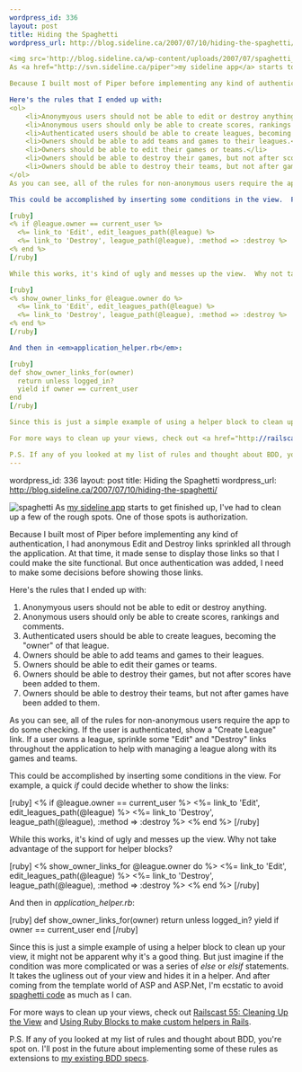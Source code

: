```yaml
--- 
wordpress_id: 336
layout: post
title: Hiding the Spaghetti
wordpress_url: http://blog.sideline.ca/2007/07/10/hiding-the-spaghetti/

<img src='http://blog.sideline.ca/wp-content/uploads/2007/07/spaghetti_thumbnail.png' alt='spaghetti' class="center"/>
As <a href="http://svn.sideline.ca/piper">my sideline app</a> starts to get finished up, I've had to clean up a few of the rough spots.  One of those spots is authorization.

Because I built most of Piper before implementing any kind of authentication, I had anonymous Edit and Destroy links sprinkled all through the application.  At that time, it made sense to display those links so that I could make the site functional.  But once authentication was added, I need to make some decisions before showing those links.

Here's the rules that I ended up with:
<ol>
	<li>Anonymyous users should not be able to edit or destroy anything.</li>
	<li>Anonymous users should only be able to create scores, rankings and comments.</li>
	<li>Authenticated users should be able to create leagues, becoming the "owner" of that league.</li>
	<li>Owners should be able to add teams and games to their leagues.</li>
	<li>Owners should be able to edit their games or teams.</li>
	<li>Owners should be able to destroy their games, but not after scores have been added to them.</li>
	<li>Owners should be able to destroy their teams, but not after games have been added to them.</li>
</ol>
As you can see, all of the rules for non-anonymous users require the app to do some checking.  If the user is authenticated, show a "Create League" link.  If a user owns a league, sprinkle some "Edit" and "Destroy" links throughout the application to help with managing a league along with its games and teams.

This could be accomplished by inserting some conditions in the view.  For example, a quick <em>if</em> could decide whether to show the links:

[ruby]
<% if @league.owner == current_user %>
  <%= link_to 'Edit', edit_leagues_path(@league) %>
  <%= link_to 'Destroy', league_path(@league), :method => :destroy %>
<% end %>
[/ruby]

While this works, it's kind of ugly and messes up the view.  Why not take advantage of the support for helper blocks?

[ruby]
<% show_owner_links_for @league.owner do %>
  <%= link_to 'Edit', edit_leagues_path(@league) %>
  <%= link_to 'Destroy', league_path(@league), :method => :destroy %>
<% end %>
[/ruby]

And then in <em>application_helper.rb</em>:

[ruby]
def show_owner_links_for(owner)
  return unless logged_in?
  yield if owner == current_user
end
[/ruby]

Since this is just a simple example of using a helper block to clean up your view, it might not be apparent why it's a good thing.  But just imagine if the condition was more complicated or was a series of <em>else</em> or <em>elsif</em> statements.  It takes the ugliness out of your view and hides it in a helper.  And after coming from the template world of ASP and ASP.Net, I'm ecstatic to avoid <a href="http://en.wikipedia.org/wiki/Spaghetti_code">spaghetti code</a> as much as I can.

For more ways to clean up your views, check out <a href="http://railscasts.com/episodes/55">Railscast 55: Cleaning Up the View</a> and <a href="http://www.napcsweb.com/blog/2007/07/02/using-ruby-blocks-to-make-custom-helpers-in-rails/">Using Ruby Blocks to make custom helpers in Rails</a>.

P.S. If any of you looked at my list of rules and thought about BDD, you're spot on.  I'll post in the future about implementing some of these rules as extensions to <a href="http://blog.sideline.ca/2007/05/14/the-spec-so-far/">my existing BDD specs</a>.
--- 
```

wordpress_id: 336
layout: post
title: Hiding the Spaghetti
wordpress_url: http://blog.sideline.ca/2007/07/10/hiding-the-spaghetti/

<img src='http://blog.sideline.ca/wp-content/uploads/2007/07/spaghetti_thumbnail.png' alt='spaghetti' class="center"/>
As <a href="http://svn.sideline.ca/piper">my sideline app</a> starts to get finished up, I've had to clean up a few of the rough spots.  One of those spots is authorization.

Because I built most of Piper before implementing any kind of authentication, I had anonymous Edit and Destroy links sprinkled all through the application.  At that time, it made sense to display those links so that I could make the site functional.  But once authentication was added, I need to make some decisions before showing those links.

Here's the rules that I ended up with:
<ol>
	<li>Anonymyous users should not be able to edit or destroy anything.</li>
	<li>Anonymous users should only be able to create scores, rankings and comments.</li>
	<li>Authenticated users should be able to create leagues, becoming the "owner" of that league.</li>
	<li>Owners should be able to add teams and games to their leagues.</li>
	<li>Owners should be able to edit their games or teams.</li>
	<li>Owners should be able to destroy their games, but not after scores have been added to them.</li>
	<li>Owners should be able to destroy their teams, but not after games have been added to them.</li>
</ol>
As you can see, all of the rules for non-anonymous users require the app to do some checking.  If the user is authenticated, show a "Create League" link.  If a user owns a league, sprinkle some "Edit" and "Destroy" links throughout the application to help with managing a league along with its games and teams.

This could be accomplished by inserting some conditions in the view.  For example, a quick <em>if</em> could decide whether to show the links:

[ruby]
<% if @league.owner == current_user %>
  <%= link_to 'Edit', edit_leagues_path(@league) %>
  <%= link_to 'Destroy', league_path(@league), :method => :destroy %>
<% end %>
[/ruby]

While this works, it's kind of ugly and messes up the view.  Why not take advantage of the support for helper blocks?

[ruby]
<% show_owner_links_for @league.owner do %>
  <%= link_to 'Edit', edit_leagues_path(@league) %>
  <%= link_to 'Destroy', league_path(@league), :method => :destroy %>
<% end %>
[/ruby]

And then in <em>application_helper.rb</em>:

[ruby]
def show_owner_links_for(owner)
  return unless logged_in?
  yield if owner == current_user
end
[/ruby]

Since this is just a simple example of using a helper block to clean up your view, it might not be apparent why it's a good thing.  But just imagine if the condition was more complicated or was a series of <em>else</em> or <em>elsif</em> statements.  It takes the ugliness out of your view and hides it in a helper.  And after coming from the template world of ASP and ASP.Net, I'm ecstatic to avoid <a href="http://en.wikipedia.org/wiki/Spaghetti_code">spaghetti code</a> as much as I can.

For more ways to clean up your views, check out <a href="http://railscasts.com/episodes/55">Railscast 55: Cleaning Up the View</a> and <a href="http://www.napcsweb.com/blog/2007/07/02/using-ruby-blocks-to-make-custom-helpers-in-rails/">Using Ruby Blocks to make custom helpers in Rails</a>.

P.S. If any of you looked at my list of rules and thought about BDD, you're spot on.  I'll post in the future about implementing some of these rules as extensions to <a href="http://blog.sideline.ca/2007/05/14/the-spec-so-far/">my existing BDD specs</a>.
